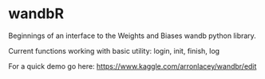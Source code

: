 # wandbR

Beginnings of an interface to the Weights and Biases wandb python library.

Current functions working with basic utility: login, init, finish, log

For a quick demo go here: https://www.kaggle.com/arronlacey/wandbr/edit 
